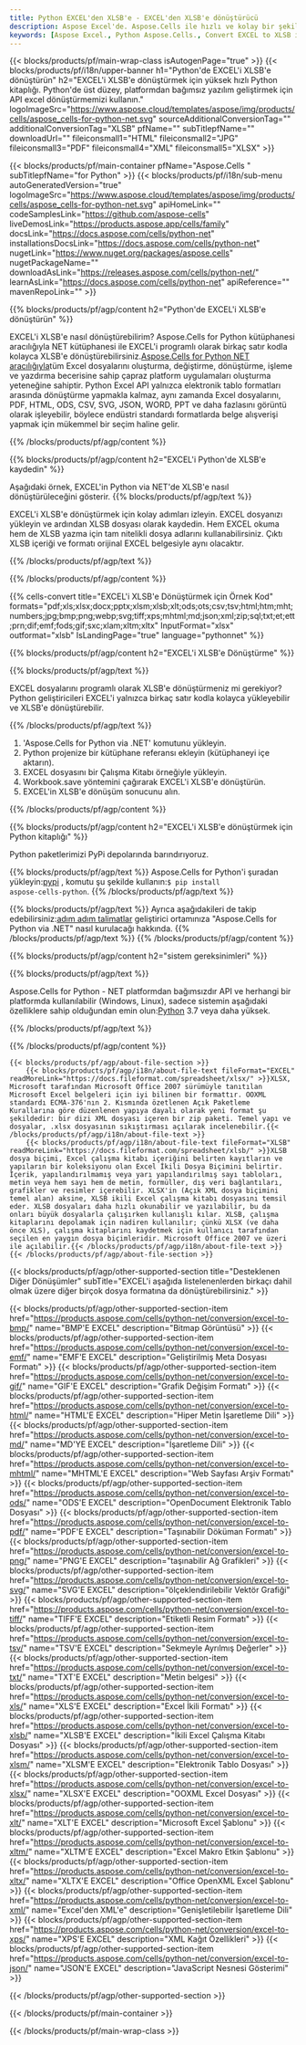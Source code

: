 ```yaml
---
title: Python EXCEL'den XLSB'e - EXCEL'den XLSB'e dönüştürücü
description: Aspose Excel'de. Aspose.Cells ile hızlı ve kolay bir şekilde EXCEL'i XLSB'e dönüştürün. Python EXCEL'i XLSB'e dönüştürün. Python EXCEL'i XLSB'e kaydedin. Python'i kullanarak EXCEL'i XLSB olarak kaydedin.
keywords: [Aspose Excel., Python Aspose.Cells., Convert EXCEL to XLSB in Python., Save EXCEL to XLSB using Python., Python EXCEL to XLSB saveformat., EXCEL to XLSB Converter., Python Save EXCEL as XLSB]
---
```

{{< blocks/products/pf/main-wrap-class isAutogenPage="true" >}}
{{< blocks/products/pf/i18n/upper-banner h1="Python\'de EXCEL\'i XLSB\'e dönüştürün" h2="EXCEL\'i XLSB\'e dönüştürmek için yüksek hızlı Python kitaplığı. Python\'de üst düzey, platformdan bağımsız yazılım geliştirmek için API excel dönüştürmemizi kullanın." logoImageSrc="https://www.aspose.cloud/templates/aspose/img/products/cells/aspose_cells-for-python-net.svg" sourceAdditionalConversionTag="" additionalConversionTag="XLSB" pfName="" subTitlepfName="" downloadUrl="" fileiconsmall1="HTML" fileiconsmall2="JPG" fileiconsmall3="PDF" fileiconsmall4="XML" fileiconsmall5="XLSX" >}}

{{< blocks/products/pf/main-container pfName="Aspose.Cells " subTitlepfName="for Python" >}}
{{< blocks/products/pf/i18n/sub-menu autoGeneratedVersion="true" logoImageSrc="https://www.aspose.cloud/templates/aspose/img/products/cells/aspose_cells-for-python-net.svg" apiHomeLink="" codeSamplesLink="https://github.com/aspose-cells" liveDemosLink="https://products.aspose.app/cells/family" docsLink="https://docs.aspose.com/cells/python-net" installationsDocsLink="https://docs.aspose.com/cells/python-net" nugetLink="https://www.nuget.org/packages/aspose.cells" nugetPackageName="" downloadAsLink="https://releases.aspose.com/cells/python-net/" learnAsLink="https://docs.aspose.com/cells/python-net" apiReference="" mavenRepoLink="" >}}


{{% blocks/products/pf/agp/content h2="Python\'de EXCEL\'i XLSB\'e dönüştürün" %}}

 EXCEL'i XLSB'e nasıl dönüştürebilirim? Aspose.Cells for Python kütüphanesi aracılığıyla NET kütüphanesi ile EXCEL'i programlı olarak birkaç satır kodla kolayca XLSB'e dönüştürebilirsiniz.[Aspose.Cells for Python NET aracılığıyla](https://pypi.org/project/aspose-cells-python/)tüm Excel dosyalarını oluşturma, değiştirme, dönüştürme, işleme ve yazdırma becerisine sahip çapraz platform uygulamaları oluşturma yeteneğine sahiptir. Python Excel API yalnızca elektronik tablo formatları arasında dönüştürme yapmakla kalmaz, aynı zamanda Excel dosyalarını, PDF, HTML, ODS, CSV, SVG, JSON, WORD, PPT ve daha fazlasını görüntü olarak işleyebilir, böylece endüstri standardı formatlarda belge alışverişi yapmak için mükemmel bir seçim haline gelir.

{{% /blocks/products/pf/agp/content %}}


{{% blocks/products/pf/agp/content h2="EXCEL\'i Python\'de XLSB\'e kaydedin" %}}

Aşağıdaki örnek, EXCEL'in Python via NET'de XLSB'e nasıl dönüştürüleceğini gösterir.
{{% blocks/products/pf/agp/text %}}

EXCEL'i XLSB'e dönüştürmek için kolay adımları izleyin. EXCEL dosyanızı yükleyin ve ardından XLSB dosyası olarak kaydedin. Hem EXCEL okuma hem de XLSB yazma için tam nitelikli dosya adlarını kullanabilirsiniz. Çıktı XLSB içeriği ve formatı orijinal EXCEL belgesiyle aynı olacaktır.

{{% /blocks/products/pf/agp/text %}}

{{% /blocks/products/pf/agp/content %}}

{{% cells-convert title="EXCEL\'i XLSB\'e Dönüştürmek için Örnek Kod" formats="pdf;xls;xlsx;docx;pptx;xlsm;xlsb;xlt;ods;ots;csv;tsv;html;htm;mht;numbers;jpg;bmp;png;webp;svg;tiff;xps;mhtml;md;json;xml;zip;sql;txt;et;ett;prn;dif;emf;fods;gif;sxc;xlam;xltm;xltx" InputFormat="xlsx" outformat="xlsb" IsLandingPage="true" language="pythonnet" %}}

{{% blocks/products/pf/agp/content h2="EXCEL\'i XLSB\'e Dönüştürme" %}}

{{% blocks/products/pf/agp/text %}}

EXCEL dosyalarını programlı olarak XLSB'e dönüştürmeniz mi gerekiyor? Python geliştiricileri EXCEL'i yalnızca birkaç satır kodla kolayca yükleyebilir ve XLSB'e dönüştürebilir.

{{% /blocks/products/pf/agp/text %}}

1.  'Aspose.Cells for Python via .NET' komutunu yükleyin.
1.  Python projenize bir kütüphane referansı ekleyin (kütüphaneyi içe aktarın).
1.  EXCEL dosyasını bir Çalışma Kitabı örneğiyle yükleyin.
1.  Workbook.save yöntemini çağırarak EXCEL'i XLSB'e dönüştürün.
1.  EXCEL'in XLSB'e dönüşüm sonucunu alın.

{{% /blocks/products/pf/agp/content %}}


{{% blocks/products/pf/agp/content h2="EXCEL\'i XLSB\'e dönüştürmek için Python kitaplığı" %}}

Python paketlerimizi PyPi depolarında barındırıyoruz.

{{% blocks/products/pf/agp/text %}}
 Aspose.Cells for Python'i şuradan yükleyin:<a href="https://pypi.org/project/aspose-cells-python/">pypi</a> , komutu şu şekilde kullanın:<code>$ pip install aspose-cells-python</code>.
{{% /blocks/products/pf/agp/text %}}

{{% blocks/products/pf/agp/text %}}
 Ayrıca aşağıdakileri de takip edebilirsiniz:[adım adım talimatlar](https://docs.aspose.com/cells/python-net/getting-started/) geliştirici ortamınıza "Aspose.Cells for Python via .NET" nasıl kurulacağı hakkında.
{{% /blocks/products/pf/agp/text %}}
{{% /blocks/products/pf/agp/content %}}

{{% blocks/products/pf/agp/content h2="sistem gereksinimleri" %}}

{{% blocks/products/pf/agp/text %}}

 Aspose.Cells for Python - NET platformdan bağımsızdır API ve herhangi bir platformda kullanılabilir (Windows, Linux), sadece sistemin aşağıdaki özelliklere sahip olduğundan emin olun:[Python](https://www.python.org/downloads/) 3.7 veya daha yüksek.
 
{{% /blocks/products/pf/agp/text %}}

{{% /blocks/products/pf/agp/content %}}

<!-- aboutfile Starts -->
    {{< blocks/products/pf/agp/about-file-section >}}
        {{< blocks/products/pf/agp/i18n/about-file-text fileFormat="EXCEL" readMoreLink="https://docs.fileformat.com/spreadsheet/xlsx/" >}}XLSX, Microsoft tarafından Microsoft Office 2007 sürümüyle tanıtılan Microsoft Excel belgeleri için iyi bilinen bir formattır. OOXML standardı ECMA-376'nın 2. Kısmında özetlenen Açık Paketleme Kurallarına göre düzenlenen yapıya dayalı olarak yeni format şu şekildedir: bir dizi XML dosyası içeren bir zip paketi. Temel yapı ve dosyalar, .xlsx dosyasının sıkıştırması açılarak incelenebilir.{{< /blocks/products/pf/agp/i18n/about-file-text >}}
        {{< blocks/products/pf/agp/i18n/about-file-text fileFormat="XLSB" readMoreLink="https://docs.fileformat.com/spreadsheet/xlsb/" >}}XLSB dosya biçimi, Excel çalışma kitabı içeriğini belirten kayıtların ve yapıların bir koleksiyonu olan Excel İkili Dosya Biçimini belirtir. İçerik, yapılandırılmamış veya yarı yapılandırılmış sayı tabloları, metin veya hem sayı hem de metin, formüller, dış veri bağlantıları, grafikler ve resimler içerebilir. XLSX'in (Açık XML dosya biçimini temel alan) aksine, XLSB ikili Excel çalışma kitabı dosyasını temsil eder. XLSB dosyaları daha hızlı okunabilir ve yazılabilir, bu da onları büyük dosyalarla çalışırken kullanışlı kılar. XLSB, çalışma kitaplarını depolamak için nadiren kullanılır; çünkü XLSX (ve daha önce XLS), çalışma kitaplarını kaydetmek için kullanıcı tarafından seçilen en yaygın dosya biçimleridir. Microsoft Office 2007 ve üzeri ile açılabilir.{{< /blocks/products/pf/agp/i18n/about-file-text >}}
    {{< /blocks/products/pf/agp/about-file-section >}}
<!-- aboutfile Ends -->

{{< blocks/products/pf/agp/other-supported-section title="Desteklenen Diğer Dönüşümler" subTitle="EXCEL\'i aşağıda listelenenlerden birkaçı dahil olmak üzere diğer birçok dosya formatına da dönüştürebilirsiniz." >}}

{{< blocks/products/pf/agp/other-supported-section-item href="https://products.aspose.com/cells/python-net/conversion/excel-to-bmp/" name="BMP\'E EXCEL" description="Bitmap Görüntüsü" >}}
{{< blocks/products/pf/agp/other-supported-section-item href="https://products.aspose.com/cells/python-net/conversion/excel-to-emf/" name="EMF\'E EXCEL" description="Geliştirilmiş Meta Dosyası Formatı" >}}
{{< blocks/products/pf/agp/other-supported-section-item href="https://products.aspose.com/cells/python-net/conversion/excel-to-gif/" name="GIF\'E EXCEL" description="Grafik Değişim Formatı" >}}
{{< blocks/products/pf/agp/other-supported-section-item href="https://products.aspose.com/cells/python-net/conversion/excel-to-html/" name="HTML\'E EXCEL" description="Hiper Metin İşaretleme Dili" >}}
{{< blocks/products/pf/agp/other-supported-section-item href="https://products.aspose.com/cells/python-net/conversion/excel-to-md/" name="MD\'YE EXCEL" description="İşaretleme Dili" >}}
{{< blocks/products/pf/agp/other-supported-section-item href="https://products.aspose.com/cells/python-net/conversion/excel-to-mhtml/" name="MHTML\'E EXCEL" description="Web Sayfası Arşiv Formatı" >}}
{{< blocks/products/pf/agp/other-supported-section-item href="https://products.aspose.com/cells/python-net/conversion/excel-to-ods/" name="ODS\'E EXCEL" description="OpenDocument Elektronik Tablo Dosyası" >}}
{{< blocks/products/pf/agp/other-supported-section-item href="https://products.aspose.com/cells/python-net/conversion/excel-to-pdf/" name="PDF\'E EXCEL" description="Taşınabilir Döküman Formatı" >}}
{{< blocks/products/pf/agp/other-supported-section-item href="https://products.aspose.com/cells/python-net/conversion/excel-to-png/" name="PNG\'E EXCEL" description="taşınabilir Ağ Grafikleri" >}}
{{< blocks/products/pf/agp/other-supported-section-item href="https://products.aspose.com/cells/python-net/conversion/excel-to-svg/" name="SVG\'E EXCEL" description="ölçeklendirilebilir Vektör Grafiği" >}}
{{< blocks/products/pf/agp/other-supported-section-item href="https://products.aspose.com/cells/python-net/conversion/excel-to-tiff/" name="TIFF\'E EXCEL" description="Etiketli Resim Formatı" >}}
{{< blocks/products/pf/agp/other-supported-section-item href="https://products.aspose.com/cells/python-net/conversion/excel-to-tsv/" name="TSV\'E EXCEL" description="Sekmeyle Ayrılmış Değerler" >}}
{{< blocks/products/pf/agp/other-supported-section-item href="https://products.aspose.com/cells/python-net/conversion/excel-to-txt/" name="TXT\'E EXCEL" description="Metin belgesi" >}}
{{< blocks/products/pf/agp/other-supported-section-item href="https://products.aspose.com/cells/python-net/conversion/excel-to-xls/" name="XLS\'E EXCEL" description="Excel İkili Formatı" >}}
{{< blocks/products/pf/agp/other-supported-section-item href="https://products.aspose.com/cells/python-net/conversion/excel-to-xlsb/" name="XLSB\'E EXCEL" description="İkili Excel Çalışma Kitabı Dosyası" >}}
{{< blocks/products/pf/agp/other-supported-section-item href="https://products.aspose.com/cells/python-net/conversion/excel-to-xlsm/" name="XLSM\'E EXCEL" description="Elektronik Tablo Dosyası" >}}
{{< blocks/products/pf/agp/other-supported-section-item href="https://products.aspose.com/cells/python-net/conversion/excel-to-xlsx/" name="XLSX\'E EXCEL" description="OOXML Excel Dosyası" >}}
{{< blocks/products/pf/agp/other-supported-section-item href="https://products.aspose.com/cells/python-net/conversion/excel-to-xlt/" name="XLT\'E EXCEL" description="Microsoft Excel Şablonu" >}}
{{< blocks/products/pf/agp/other-supported-section-item href="https://products.aspose.com/cells/python-net/conversion/excel-to-xltm/" name="XLTM\'E EXCEL" description="Excel Makro Etkin Şablonu" >}}
{{< blocks/products/pf/agp/other-supported-section-item href="https://products.aspose.com/cells/python-net/conversion/excel-to-xltx/" name="XLTX\'E EXCEL" description="Office OpenXML Excel Şablonu" >}}
{{< blocks/products/pf/agp/other-supported-section-item href="https://products.aspose.com/cells/python-net/conversion/excel-to-xml/" name="Excel\'den XML\'e" description="Genişletilebilir İşaretleme Dili" >}}
{{< blocks/products/pf/agp/other-supported-section-item href="https://products.aspose.com/cells/python-net/conversion/excel-to-xps/" name="XPS\'E EXCEL" description="XML Kağıt Özellikleri" >}}
{{< blocks/products/pf/agp/other-supported-section-item href="https://products.aspose.com/cells/python-net/conversion/excel-to-json/" name="JSON\'E EXCEL" description="JavaScript Nesnesi Gösterimi" >}}

{{< /blocks/products/pf/agp/other-supported-section >}}

{{< /blocks/products/pf/main-container >}}
    
{{< /blocks/products/pf/main-wrap-class >}}
